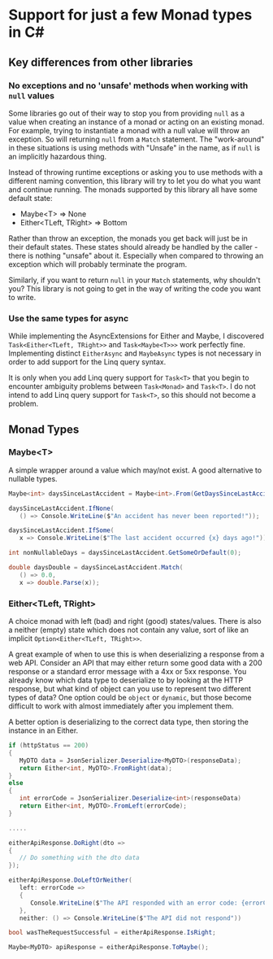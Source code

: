 # Support for just a few Monad types in C#

## Key differences from other libraries

### No exceptions and no 'unsafe' methods when working with `null` values

Some libraries go out of their way to stop you from providing `null` as a value when creating an instance of a monad or acting on an existing monad.
For example, trying to instantiate a monad with a null value will throw an exception.
So will returning `null` from a `Match` statement.
The "work-around" in these situations is using methods with "Unsafe" in the name, as if `null` is an implicitly hazardous thing.

Instead of throwing runtime exceptions or asking you to use methods with a different naming convention, this library will try to let you do what you want and continue running.
The monads supported by this library all have some default state:

* Maybe\<T> => None
* Either\<TLeft, TRight> => Bottom

Rather than throw an exception, the monads you get back will just be in their default states.
These states should already be handled by the caller - there is nothing "unsafe" about it.
Especially when compared to throwing an exception which will probably terminate the program.

Similarly, if you want to return `null` in your `Match` statements, why shouldn't you?
This library is not going to get in the way of writing the code you want to write.

### Use the same types for async

While implementing the AsyncExtensions for Either and Maybe, I discovered `Task<Either<TLeft, TRight>>` and `Task<Maybe<T>>>` work perfectly fine.
Implementing distinct `EitherAsync` and `MaybeAsync` types is not necessary in order to add support for the Linq query syntax.

It is only when you add Linq query support for `Task<T>` that you begin to encounter ambiguity problems between `Task<Monad>` and `Task<T>`.
I do not intend to add Linq query support for `Task<T>`, so this should not become a problem.

## Monad Types

### Maybe\<T>

A simple wrapper around a value which may/not exist.
A good alternative to nullable types.

```cs
Maybe<int> daysSinceLastAccident = Maybe<int>.From(GetDaysSinceLastAccident());

daysSinceLastAccident.IfNone(
   () => Console.WriteLine($"An accident has never been reported!"));

daysSinceLastAccident.IfSome(
   x => Console.WriteLine($"The last accident occurred {x} days ago!"));

int nonNullableDays = daysSinceLastAccident.GetSomeOrDefault(0);

double daysDouble = daysSinceLastAccident.Match(
   () => 0.0,
   x => double.Parse(x));
```

### Either\<TLeft, TRight>

A choice monad with left (bad) and right (good) states/values.
There is also a neither (empty) state which does not contain any value, sort of like an implicit `Option<Either<TLeft, TRight>>`.

A great example of when to use this is when deserializing a response from a web API.
Consider an API that may either return some good data with a 200 response or a standard error message with a 4xx or 5xx response.
You already know which data type to deserialize to by looking at the HTTP response, but what kind of object can you use to represent two different types of data?
One option could be `object` or `dynamic`, but those become difficult to work with almost immediately after you implement them.

A better option is deserializing to the correct data type, then storing the instance in an Either.

```cs
if (httpStatus == 200)
{
   MyDTO data = JsonSerializer.Deserialize<MyDTO>(responseData);
   return Either<int, MyDTO>.FromRight(data);
}
else
{
   int errorCode = JsonSerializer.Deserialize<int>(responseData)
   return Either<int, MyDTO>.FromLeft(errorCode);
}

.....

eitherApiResponse.DoRight(dto =>
{
   // Do something with the dto data
});

eitherApiResponse.DoLeftOrNeither(
   left: errorCode =>
   {
      Console.WriteLine($"The API responded with an error code: {errorCode}");
   },
   neither: () => Console.WriteLine($"The API did not respond"))

bool wasTheRequestSuccessful = eitherApiResponse.IsRight;

Maybe<MyDTO> apiResponse = eitherApiResponse.ToMaybe();

```
